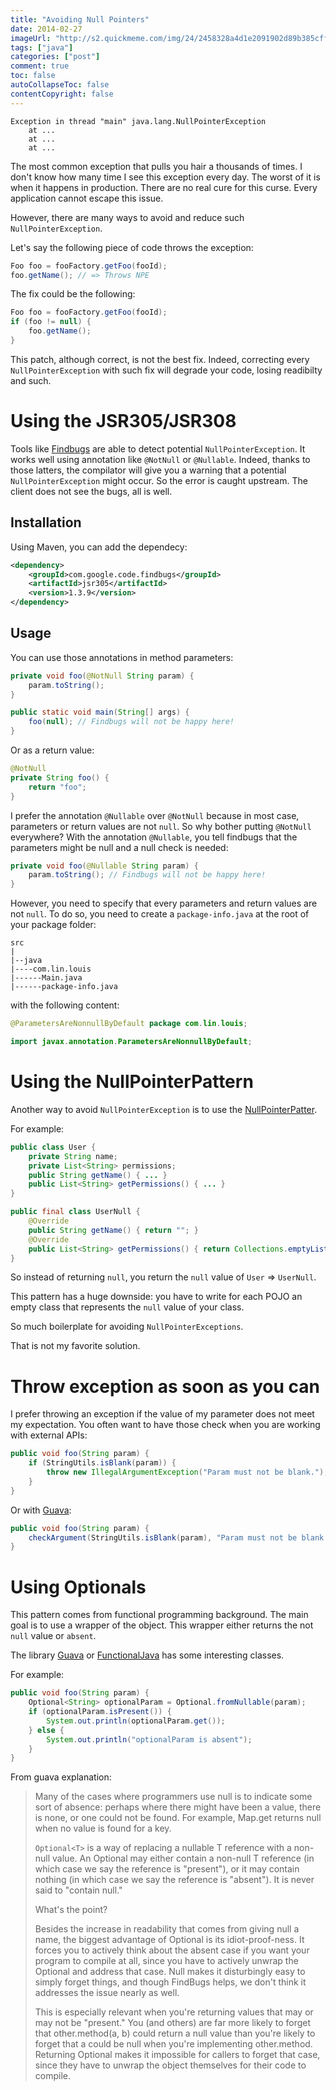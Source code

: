 ```yaml
---
title: "Avoiding Null Pointers"
date: 2014-02-27
imageUrl: "http://s2.quickmeme.com/img/24/2458328a4d1e2091902d89b385cff1b54333a02f95f1cce5b1778b8d204321fe.jpg"
tags: ["java"]
categories: ["post"]
comment: true
toc: false
autoCollapseToc: false
contentCopyright: false
---
```


```text
Exception in thread "main" java.lang.NullPointerException
    at ...
    at ...
    at ...
```

The most common exception that pulls you hair a thousands of times. 
I don't know how many time I see this exception every day. The worst of it is when it happens in production. 
There are no real cure for this curse. Every application cannot escape this issue.

However, there are many ways to avoid and reduce such `NullPointerException`.

<!--more-->

Let's say the following piece of code throws the exception:

```java
Foo foo = fooFactory.getFoo(fooId);
foo.getName(); // => Throws NPE
```

The fix could be the following:

```java
Foo foo = fooFactory.getFoo(fooId);
if (foo != null) {
    foo.getName();
}
```

This patch, although correct, is not the best fix.
Indeed, correcting every `NullPointerException` with such fix will degrade your code, losing readibilty and such.

# Using the JSR305/JSR308

Tools like [Findbugs](http://findbugs.sourceforge.net/) are able to detect potential `NullPointerException`.
It works well using annotation like `@NotNull` or `@Nullable`.
Indeed, thanks to those latters, the compilator will give you a warning that a potential `NullPointerException` might occur.
So the error is caught upstream. The client does not see the bugs, all is well.

## Installation

Using Maven, you can add the dependecy:

```xml
<dependency>
    <groupId>com.google.code.findbugs</groupId>
    <artifactId>jsr305</artifactId>
    <version>1.3.9</version>
</dependency>
```

## Usage

You can use those annotations in method parameters:

```java
private void foo(@NotNull String param) {
    param.toString();
}

public static void main(String[] args) {
    foo(null); // Findbugs will not be happy here!
}
```

Or as a return value:

```java
@NotNull
private String foo() {
    return "foo";
}
```

I prefer the annotation `@Nullable` over `@NotNull` because in most case, parameters or return values are not `null`.
So why bother putting `@NotNull` everywhere? With the annotation `@Nullable`, you tell findbugs that the parameters might be null and a null check is needed:

```java
private void foo(@Nullable String param) {
    param.toString(); // Findbugs will not be happy here!
}
```

However, you need to specify that every parameters and return values are not `null`.
To do so, you need to create a `package-info.java` at the root of your package folder:

```
src
|
|--java
|----com.lin.louis
|------Main.java
|------package-info.java
```

with the following content:

```java
@ParametersAreNonnullByDefault package com.lin.louis;

import javax.annotation.ParametersAreNonnullByDefault;
```

# Using the NullPointerPattern

Another way to avoid `NullPointerException` is to use the [NullPointerPatter](http://en.wikipedia.org/wiki/Null_Object_pattern).

For example:

```java
public class User {
    private String name;
    private List<String> permissions;
    public String getName() { ... }
    public List<String> getPermissions() { ... }
}

public final class UserNull {
    @Override
    public String getName() { return ""; }
    @Override
    public List<String> getPermissions() { return Collections.emptyList(); }
}
```

So instead of returning `null`, you return the `null` value of `User` => `UserNull`.

This pattern has a huge downside: you have to write for each POJO an empty class that represents the `null` value of your class.

So much boilerplate for avoiding `NullPointerExceptions`.

That is not my favorite solution.

# Throw exception as soon as you can

I prefer throwing an exception if the value of my parameter does not meet my expectation. You often want to have those check when you are working with external APIs:

```java
public void foo(String param) {
    if (StringUtils.isBlank(param)) {
        throw new IllegalArgumentException("Param must not be blank.");
    }
}
```

Or with [Guava](https://code.google.com/p/guava-libraries/):

```java
public void foo(String param) {
    checkArgument(StringUtils.isBlank(param), "Param must not be blank.");
}
```

# Using Optionals

This pattern comes from functional programming background. The main goal is to use a wrapper of the object. 
This wrapper either returns the not `null` value or `absent`.

The library [Guava](https://code.google.com/p/guava-libraries/wiki/UsingAndAvoidingNullExplained#Optional) or [FunctionalJava](https://github.com/functionaljava/functionaljava) has some interesting classes.

For example:

```java
public void foo(String param) {
    Optional<String> optionalParam = Optional.fromNullable(param);
    if (optionalParam.isPresent()) {
        System.out.println(optionalParam.get());
    } else {
        System.out.println("optionalParam is absent");
    }
}
```

From guava explanation:

> Many of the cases where programmers use null is to indicate some sort of absence: perhaps where there might have been a value, there is none, or one could not be found. For example, Map.get returns null when no value is found for a key.
>
> `Optional<T>` is a way of replacing a nullable T reference with a non-null value. An Optional may either contain a non-null T reference (in which case we say the reference is "present"), or it may contain nothing (in which case we say the reference is "absent"). It is never said to "contain null."
>
> What's the point?
>
> Besides the increase in readability that comes from giving null a name, the biggest advantage of Optional is its idiot-proof-ness. It forces you to actively think about the absent case if you want your program to compile at all, since you have to actively unwrap the Optional and address that case. Null makes it disturbingly easy to simply forget things, and though FindBugs helps, we don't think it addresses the issue nearly as well.
>
> This is especially relevant when you're returning values that may or may not be "present." You (and others) are far more likely to forget that other.method(a, b) could return a null value than you're likely to forget that a could be null when you're implementing other.method. Returning Optional makes it impossible for callers to forget that case, since they have to unwrap the object themselves for their code to compile.
